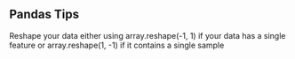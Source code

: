 ## Pandas Tips

Reshape your data either using array.reshape(-1, 1) if your data has a single feature or array.reshape(1, -1) if it contains a single sample
